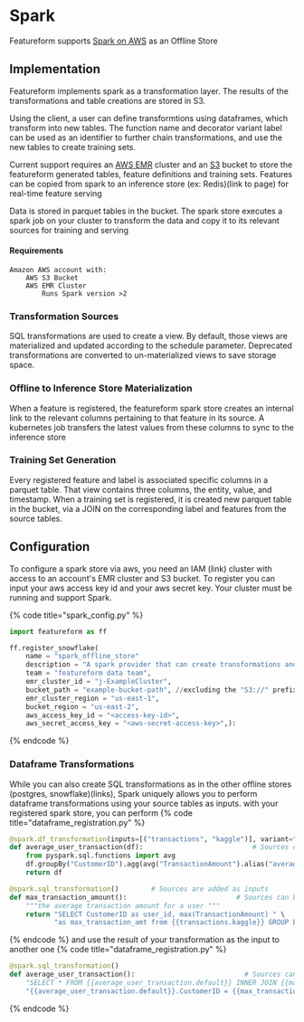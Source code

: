 # Spark

Featureform supports [Spark on AWS](https://aws.amazon.com/emr/features/spark/) as an Offline Store

## Implementation <a href="#implementation" id="implementation"></a>
Featureform implements spark as a transformation layer. The results of the transformations and table creations are stored in S3.

Using the client, a user can define transformtions using dataframes, which transform into new tables. The function name and decorator variant label can be used as an identifier to further chain transformations, and use the new tables to create training sets.

Current support requires an [AWS EMR](https://aws.amazon.com/emr/) cluster and an [S3](https://aws.amazon.com/s3/) bucket to store the featureform generated tables, feature definitions and training sets.
Features can be copied from spark to an inference store (ex: Redis)(link to page) for real-time feature serving

Data is stored in parquet tables in the bucket. The spark store executes a spark job on your cluster to transform the data and copy it to its relevant sources for training and serving

#### Requirements
	Amazon AWS account with:
		AWS S3 Bucket
		AWS EMR Cluster
			Runs Spark version >2

### Transformation Sources

SQL transformations are used to create a view. By default, those views are materialized and updated according to the schedule parameter. Deprecated transformations are converted to un-materialized views to save storage space.

### Offline to Inference Store Materialization

When a feature is registered, the featureform spark store creates an internal link to the relevant columns pertaining to that feature in its source. A kubernetes job transfers the latest values from these columns to sync to the inference store

### Training Set Generation

Every registered feature and label is associated specific columns in a parquet table. That view contains three columns, the entity, value, and timestamp. When a training set is registered, it is created new parquet table in the bucket, via a JOIN on the corresponding label and features from the source tables.

## Configuration <a href="#configuration" id="configuration"></a>

To configure a spark store via aws, you need an IAM (link) cluster with access to an account's EMR cluster and S3 bucket. To register you can input your aws access key id and your aws secret key.
Your cluster must be running and support Spark.

{% code title="spark_config.py" %}
```python
import featureform as ff

ff.register_snowflake(
    name = "spark_offline_store"
    description = "A spark provider that can create transformations and training sets",
    team = "featureform data team",
    emr_cluster_id = "j-ExampleCluster",
    bucket_path = "example-bucket-path", //excluding the "S3://" prefix
    emr_cluster_region = "us-east-1",
    bucket_region = "us-east-2",
    aws_access_key_id = "<access-key-id>",
    aws_secret_access_key = "<aws-secret-access-key>",):
```
{% endcode %}

### Dataframe Transformations
While you can also create SQL transformations as in the other offline stores (postgres, snowflake)(links), Spark uniquely allows you to perform dataframe transformations using your source tables as inputs.
with your registered spark store, you can perform
{% code title="dataframe_registration.py" %}
```python
@spark.df_transformation(inputs=[("transactions", "kaggle")], variant="default")        # Sources are added as inputs
def average_user_transaction(df):                           # Sources can be manipulated by adding them as params
    from pyspark.sql.functions import avg
    df.groupBy("CustomerID").agg(avg("TransactionAmount").alias("average_user_transaction"))
    return df

@spark.sql_transformation()        # Sources are added as inputs
def max_transaction_amount():                           # Sources can be manipulated by adding them as params
    """the average transaction amount for a user """
    return "SELECT CustomerID as user_id, max(TransactionAmount) " \
           "as max_transaction_amt from {{transactions.kaggle}} GROUP BY user_id"
```
{% endcode %}
and use the result of your transformation as the input to another one
{% code title="dataframe_registration.py" %}
```python
@spark.sql_transformation()
def average_user_transaction():                           # Sources can be manipulated by adding them as params
    "SELECT * FROM {{average_user_transaction.default}} INNER JOIN {{max_transaction_amount}} ON " \
    "{{average_user_transaction.default}}.CustomerID = {{max_transaction_amount.default}}.user_id"
```
{% endcode %}
